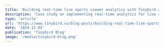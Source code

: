 ```yaml
---
title: 'Building real-time live sports viewer analytics with Tinybird and AWS'
description: 'Case study on implementing real-time analytics for live sports events, demonstrating the power of modern data infrastructure.'
type: 'article'
url: 'https://www.tinybird.co/blog-posts/building-real-time-live-sports-viewer-analytics-with-tinybird-and-aws'
date: '2024-12-03'
publication: 'Tinybird Blog'
image: '/media/tinybird-blog.png'
---
```


